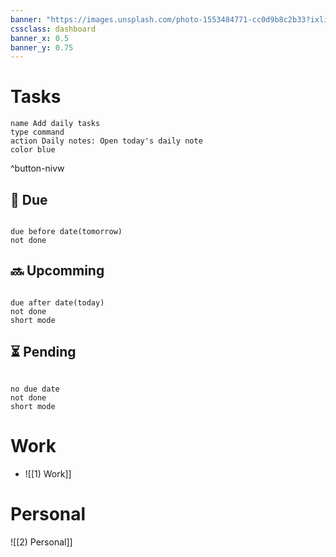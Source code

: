 ```yaml
---
banner: "https://images.unsplash.com/photo-1553484771-cc0d9b8c2b33?ixlib=rb-1.2.1&ixid=MnwxMjA3fDB8MHxwaG90by1wYWdlfHx8fGVufDB8fHx8&auto=format&fit=crop&w=1901&q=80"
cssclass: dashboard
banner_x: 0.5
banner_y: 0.75
---
```

# Tasks

```button
name Add daily tasks
type command
action Daily notes: Open today's daily note
color blue
```
^button-nivw
## 🔔 Due
```tasks

due before date(tomorrow)
not done  

```
## 🔜 Upcomming
```tasks

due after date(today)
not done  
short mode

```
## ⏳ Pending
```tasks

no due date
not done 
short mode

```
# Work
- ![[1) Work]]

# Personal
![[2) Personal]]
